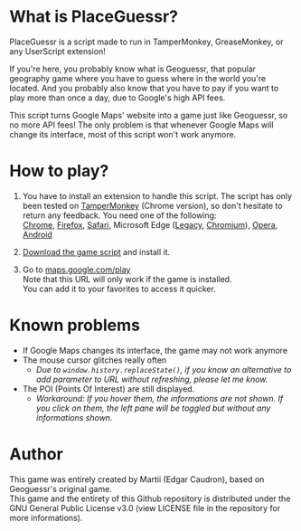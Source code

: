 # What is PlaceGuessr?
PlaceGuessr is a script made to run in TamperMonkey, GreaseMonkey, or any UserScript extension!

If you're here, you probably know what is Geoguessr, that popular geography game where you have to guess where in the world you're located. And you probably also know that you have to pay if you want to play more than once a day, due to Google's high API fees.

This script turns Google Maps' website into a game just like Geoguessr, so no more API fees! The only problem is that whenever Google Maps will change its interface, most of this script won't work anymore.

# How to play?
1. You have to install an extension to handle this script. The script has only been tested on [TamperMonkey](https://www.tampermonkey.net/) (Chrome version), so don't hesitate to return any feedback. You need one of the following:  
[Chrome](https://chrome.google.com/webstore/detail/tampermonkey/dhdgffkkebhmkfjojejmpbldmpobfkfo), [Firefox](https://addons.mozilla.org/fr/firefox/addon/tampermonkey/), [Safari](https://apps.apple.com/us/app/tampermonkey/id1482490089), Microsoft Edge ([Legacy](https://www.microsoft.com/fr-fr/p/tampermonkey/9nblggh5162s?rtc=1&activetab=pivot:overviewtab), [Chromium](https://microsoftedge.microsoft.com/addons/detail/tampermonkey/iikmkjmpaadaobahmlepeloendndfphd)), [Opera](https://addons.opera.com/en/extensions/details/tampermonkey-beta/), [Android](https://play.google.com/store/apps/details?id=net.tampermonkey.dolphin)

2. [Download the game script](https://raw.githubusercontent.com/MartiiDev/PlaceGuessr/master/placeguessr.user.js) and install it.

3. Go to [maps.google.com/play](https://maps.google.com/play)  
Note that this URL will only work if the game is installed.  
You can add it to your favorites to access it quicker.

# Known problems
- If Google Maps changes its interface, the game may not work anymore  
- The mouse cursor glitches really often  
	- *Due to `window.history.replaceState()`, if you know an alternative to add parameter to URL without refreshing, please let me know.*  
- The POI (Points Of Interest) are still displayed.  
	- *Workaround: If you hover them, the informations are not shown. If you click on them, the left pane will be toggled but without any informations shown.*  

# Author
This game was entirely created by Martii (Edgar Caudron), based on Geoguessr's original game.  
This game and the entirety of this Github repository is distributed under the GNU General Public License v3.0 (view LICENSE file in the repository for more informations).
